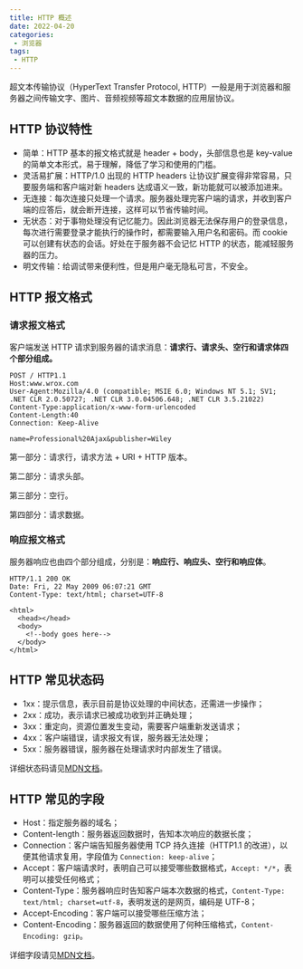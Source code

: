 ```yaml
---
title: HTTP 概述
date: 2022-04-20
categories:
 - 浏览器
tags:
 - HTTP
---
```


超文本传输协议（HyperText Transfer Protocol, HTTP）一般是用于浏览器和服务器之间传输文字、图片、音频视频等超文本数据的应用层协议。

## HTTP 协议特性

* 简单：HTTP 基本的报文格式就是 header + body，头部信息也是 key-value 的简单文本形式，易于理解，降低了学习和使用的门槛。
* 灵活易扩展：HTTP/1.0 出现的 HTTP headers 让协议扩展变得非常容易，只要服务端和客户端对新 headers 达成语义一致，新功能就可以被添加进来。
* 无连接：每次连接只处理一个请求。服务器处理完客户端的请求，并收到客户端的应答后，就会断开连接，这样可以节省传输时间。
* 无状态：对于事物处理没有记忆能力。因此浏览器无法保存用户的登录信息，每次进行需要登录才能执行的操作时，都需要输入用户名和密码。而 cookie 可以创建有状态的会话。好处在于服务器不会记忆 HTTP 的状态，能减轻服务器的压力。
* 明文传输：给调试带来便利性，但是用户毫无隐私可言，不安全。

## HTTP 报文格式

### 请求报文格式

客户端发送 HTTP 请求到服务器的请求消息：**请求行、请求头、空行和请求体四个部分组成。**

```
POST / HTTP1.1
Host:www.wrox.com
User-Agent:Mozilla/4.0 (compatible; MSIE 6.0; Windows NT 5.1; SV1; .NET CLR 2.0.50727; .NET CLR 3.0.04506.648; .NET CLR 3.5.21022)
Content-Type:application/x-www-form-urlencoded
Content-Length:40
Connection: Keep-Alive

name=Professional%20Ajax&publisher=Wiley
```

第一部分：请求行，请求方法 + URI + HTTP 版本。

第二部分：请求头部。

第三部分：空行。

第四部分：请求数据。

### 响应报文格式

服务器响应也由四个部分组成，分别是：**响应行、响应头、空行和响应体**。

```
HTTP/1.1 200 OK
Date: Fri, 22 May 2009 06:07:21 GMT
Content-Type: text/html; charset=UTF-8

<html>
  <head></head>
  <body>
    <!--body goes here-->
  </body>
</html>
```

## HTTP 常见状态码

* 1xx：提示信息，表示目前是协议处理的中间状态，还需进一步操作；
* 2xx：成功，表示请求已被成功收到并正确处理；
* 3xx：重定向，资源位置发生变动，需要客户端重新发送请求；
* 4xx：客户端错误，请求报文有误，服务器无法处理；
* 5xx：服务器错误，服务器在处理请求时内部发生了错误。

详细状态码请见[MDN文档](https://developer.mozilla.org/zh-CN/docs/Web/HTTP/Status)。

## HTTP 常见的字段

* Host：指定服务器的域名；
* Content-length：服务器返回数据时，告知本次响应的数据长度；
* Connection：客户端告知服务器使用 TCP 持久连接（HTTP1.1 的改进），以便其他请求复用，字段值为 `Connection: keep-alive`；
* Accept：客户端请求时，表明自己可以接受哪些数据格式，`Accept: */*`，表明可以接受任何格式；
* Content-Type：服务器响应时告知客户端本次数据的格式，`Content-Type: text/html; charset=utf-8`，表明发送的是网页，编码是 UTF-8；
* Accept-Encoding：客户端可以接受哪些压缩方法；
* Content-Encoding：服务器返回的数据使用了何种压缩格式，`Content-Encoding: gzip`。

详细字段请见[MDN文档](https://developer.mozilla.org/zh-CN/docs/Web/HTTP/Headers)。